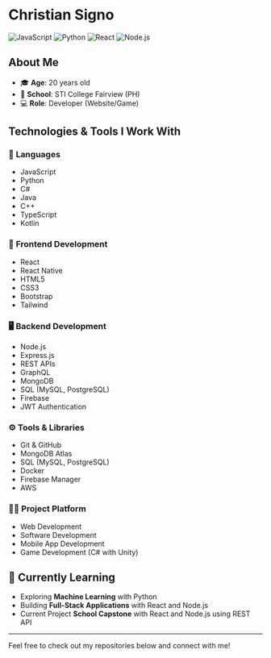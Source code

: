 # **Christian Signo**
![JavaScript](https://img.shields.io/badge/-JavaScript-ffb13b?logo=javascript)
![Python](https://img.shields.io/badge/-Python-3776ab?logo=python)
![React](https://img.shields.io/badge/React-Developer-61dafb)
![Node.js](https://img.shields.io/badge/-Node.js-339933?logo=node.js)

## About Me
- 🎓 **Age**: 20 years old
- 🏫 **School**: STI College Fairview (PH)
- 💻 **Role**: Developer (Website/Game)

## Technologies & Tools I Work With
### 🔧 **Languages**
- JavaScript
- Python
- C#
- Java
- C++
- TypeScript
- Kotlin

### 🚀 **Frontend Development**
- React
- React Native
- HTML5
- CSS3
- Bootstrap
- Tailwind

### 🖥️ **Backend Development**
- Node.js
- Express.js
- REST APIs
- GraphQL
- MongoDB
- SQL (MySQL, PostgreSQL)
- Firebase
- JWT Authentication

### ⚙️ **Tools & Libraries**
- Git & GitHub
- MongoDB Atlas
- SQL (MySQL, PostgreSQL)
- Docker
- Firebase Manager 
- AWS

### 🧑‍💻 **Project Platform**
- Web Development
- Software Development
- Mobile App Development
- Game Development (C# with Unity)

## 🌱 Currently Learning
- Exploring **Machine Learning** with Python
- Building **Full-Stack Applications** with React and Node.js
- Current Project **School Capstone** with React and Node.js using REST API

---

Feel free to check out my repositories below and connect with me!
